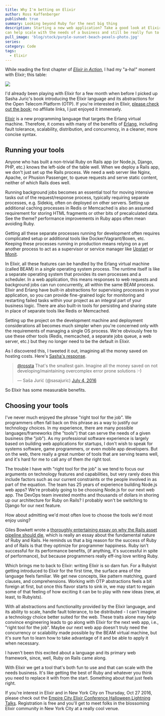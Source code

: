 ```yaml
---
title: Why I'm betting on Elixir
author: Ross Kaffenberger
published: true
summary: Looking beyond Ruby for the next big thing
description: Starting a new web application? Take a good look at Elixir which
can help scale with the needs of a business and still be really fun to use.
pull_image: 'blog/stock/purple-sunset-beach-pexels-photo.jpg'
series:
category: Code
tags:
  - Elixir
---
```


While reading the first chapter of [*Elixir in
Action*](https://www.manning.com/books/elixir-in-action), I had my "a-ha!"
moment with Elixir; this table:

[![](screenshots/screenshot-elixir-in-action-table-1.1.jpg)](https://www.manning.com/books/elixir-in-action)

I'd already been playing with Elixir for a few month when before I picked up
Sasha Juric's book introducing the Elixir language and its abstractions for the
Open Telecom Platform (OTP). If you're interested in Elixir, [please check out
the book](https://www.manning.com/books/elixir-in-action); no affiliate links, I
just enjoyed it immensely.

[Elixir](http://elixir-lang.org/) is a new programming language that targets the
Erlang virtual machine.  Therefore, it comes with many of the benefits of
[Erlang](https://www.erlang.org/), including fault tolerance, scalability,
distribution, and concurrency, in a cleaner, more concise syntax.

## Running your tools

Anyone who has built a non-trivial Ruby on Rails app (or Node.js, Django, PHP,
etc.) knows the left-side of the table well. When we deploy a Rails app, we don't just set up the Rails process. We need a web server like Nginx, Apache, or
Phusion Passenger, to queue requests and serve static content, neither of which
Rails does well.

Running background jobs becomes an essential tool for moving intensive tasks out
of the request/response process, typically requiring separate processes, e.g.
Sidekiq, often on deployed on other servers. Setting up additional caching
processes in Redis or Memcached is also an assumed requirement for storing HTML
fragments or other bits of precalculated data. See the theme? performance
improvements in Ruby apps often mean avoiding Ruby.

Getting all these separate processes running for development often requires
complicated setup or additional tools like Docker/Vagrant/Boxen, etc. Keeping
these processes running in production means relying on a yet another process to
act as a supervisor or service manager like [Upstart](http://upstart.ubuntu.com/) or
[Monit](https://mmonit.com/monit/).

In Elixir, all these features can be handled by the Erlang virtual machine
(called BEAM) in a *single* operating system process. The runtime itself is like
a separate operating system that provides its own processes and a scheduler. In
a web application, this means responses to web requests and background jobs can
run concurrently, all within the same BEAM process. Elixir and Erlang have
built-in abstractions for supervising processes in your application, so you can
provide fine-grained logic for monitoring and restarting failed tasks within
your project as an integral part of your business logic. There are also built-in
tools for persisting and sharing state in place of separate tools like Redis or
Memcached.

Setting up the project on the development machine and deployment considerations
all becomes much simpler when you're concerned only with the requirements of
managing a single OS process. We're obviously free to use these other tools
(Redis, memcached, a separate jobs queue, a web server, etc.) but they no longer
need to be the default in Elixir.

As I discovered this, I tweeted it out, imagining all the money saved on hosting
costs. Here's [Sasha's response](https://twitter.com/sasajuric/status/750078059286556673).

<blockquote class="twitter-tweet" data-lang="en"><p lang="en" dir="ltr"><a
href="https://twitter.com/rossta">@rossta</a> That&#39;s the smallest gain.
Imagine all the money saved on not developing/maintaining overcomplex error
prone solutions :-)</p>&mdash; Saša Jurić (@sasajuric) <a
href="https://twitter.com/sasajuric/status/750078059286556673">July 4,
2016</a></blockquote> <script async src="//platform.twitter.com/widgets.js"
charset="utf-8"></script>

So Elixir has some measurable benefits.

## Choosing your tools

I've never much enjoyed the phrase "right tool for the job". We programmers
often fall back on this phrase as a way to justify our technology choices. In my
experience, there are many possible languages/frameworks (the "tools") that can
serve the needs of a given business (the "job"). As my professional software experience
is largely based on building web applications for startups, I don't wish to
speak for systems software, game programmers, or even mobile app developers. But
on the web, there really a great number of tools that are serving teams well,
and it's hard for me to call any of them *the* right tool.

The trouble I have with "right tool for the job" is we tend to focus our
arguments on technology features and capabilities, but very rarely does this
include factors such as our current constraints or the people involved in as
part of the equation. The team has 25 years of experience building Node.js web
apps? We're probably going to be choosing Node.js for our next web app. The
DevOps team invested months and thousands of dollars in shoring up our
architecture for Ruby on Rails? I probably won't be switching to Django for our
next feature.

How about admitting we'd most often love to choose the tools we'd
most enjoy using?

Giles Bowkett wrote a [thoroughly entertaining essay on why the Rails asset
pipeline should
die](http://gilesbowkett.blogspot.com/2016/10/let-asset-pipeline-die.html),
which is really an essay about the fundamental nature of Ruby and Rails. He
reminds us that a big reason for the success of Ruby and of Rails is that they
optimize for programmer happiness. Ruby isn't successful for its performance
benefits, (if anything, it's successful in spite of performance), but because
programmers really eff-ing love writing Ruby.

Which brings me to back to Elixir: writing Elixir is so darn fun. For a Rubyist
getting introduced to Elixir for the first time, the surface area of the language feels
familiar. We get new concepts, like pattern matching, guard clauses, and
comprehensions. Working with OTP abstractions feels a bit foreign at first, but once this
flavor starts to sink in, we may start to regain some of that feeling of how
exciting it can be to play with new ideas (new, at least, to Rubyists).

With all abstractions and functionality provided by the Elixir language, and its
ability to scale, handle fault tolerance, to be distributed - I can't imagine a
technology choice better suited for the web.  These traits alone may help
convince engineering leads to go along with Elixir for the next web app, i.e.,
"right tool for the job".  Maybe our next web app doesn't truly need the
concurrency or scalability made possible by the BEAM virtual machine, but it's
sure fun to learn how to take advantage of it and be able to apply it when
necessary.

I haven't been this excited about a language and its primary web framework,
since, well, Ruby on Rails came along.

With Elixir we get a tool that's both fun to use and that can scale with the needs
business. It's like getting the best of Ruby and whatever you think you need to
replace it with from the start. Something about that just feels right.

<div class="callout panel">
<p>
  If you're interest in Elixir and in New York City on Thursday, Oct 27 2016, please check out the <a href="http://empex.co">Empire City Elixir Conference Halloween Lightning Talks</a>. Registration is free and you'll get to meet folks in the blossoming Elixir community in New York City at a really cool venue.
</p>
</div>
